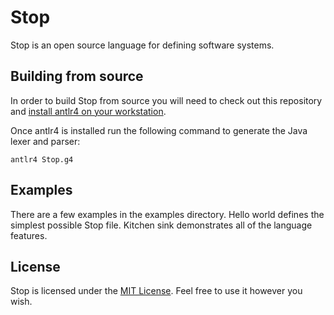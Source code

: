 # Stop
Stop is an open source language for defining software systems.

## Building from source
In order to build Stop from source you will need to check out this repository and [install antlr4 on your workstation](https://github.com/antlr/antlr4/blob/master/doc/getting-started.md).

Once antlr4 is installed run the following command to generate the Java lexer and parser:
  
`antlr4 Stop.g4`

## Examples
There are a few examples in the examples directory.  Hello world defines the simplest possible Stop file.  Kitchen sink demonstrates all of the language features.

## License
Stop is licensed under the [MIT License](/LICENSE).  Feel free to use it however you wish.
